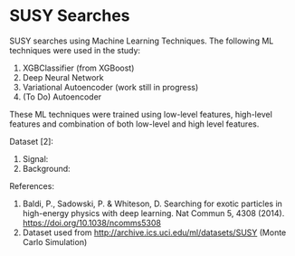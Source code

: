 # SUSY Searches

SUSY searches using Machine Learning Techniques. The following ML techniques were used in the study:

1. XGBClassifier (from XGBoost)
2. Deep Neural Network
3. Variational Autoencoder (work still in progress)
4. (To Do) Autoencoder

These ML techniques were trained using low-level features, high-level features and combination of both low-level and high level features.

Dataset [2]:

1. Signal:
2. Background: 



References:
1. Baldi, P., Sadowski, P. & Whiteson, D. Searching for exotic particles in high-energy physics with deep learning. Nat Commun 5, 4308 (2014). https://doi.org/10.1038/ncomms5308
2. Dataset used from http://archive.ics.uci.edu/ml/datasets/SUSY (Monte Carlo Simulation)

